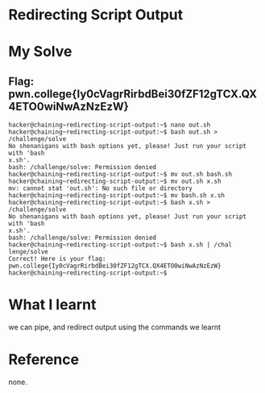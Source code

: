 # Redirecting Script Output

# My Solve
## Flag: pwn.college{Iy0cVagrRirbdBei30fZF12gTCX.QX4ETO0wiNwAzNzEzW}

```
hacker@chaining~redirecting-script-output:~$ nano out.sh
hacker@chaining~redirecting-script-output:~$ bash out.sh > /challenge/solve
No shenanigans with bash options yet, please! Just run your script with 'bash 
x.sh'.
bash: /challenge/solve: Permission denied
hacker@chaining~redirecting-script-output:~$ mv out.sh bash.sh
hacker@chaining~redirecting-script-output:~$ mv out.sh x.sh
mv: cannot stat 'out.sh': No such file or directory
hacker@chaining~redirecting-script-output:~$ mv bash.sh x.sh
hacker@chaining~redirecting-script-output:~$ bash x.sh > /challenge/solve
No shenanigans with bash options yet, please! Just run your script with 'bash 
x.sh'.
bash: /challenge/solve: Permission denied
hacker@chaining~redirecting-script-output:~$ bash x.sh | /chal
lenge/solve
Correct! Here is your flag:
pwn.college{Iy0cVagrRirbdBei30fZF12gTCX.QX4ETO0wiNwAzNzEzW}
hacker@chaining~redirecting-script-output:~$
```

# What I learnt

we can pipe, and redirect output using the commands we learnt

# Reference
none.
